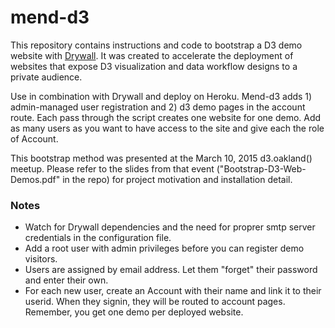 # mend-d3
This repository contains instructions and code to bootstrap a D3 demo website with [Drywall](https://github.com/jedireza/drywall).
It was created to accelerate the deployment of websites 
that expose D3 visualization and data workflow designs to a private audience.

Use in combination with Drywall and deploy on Heroku. 
Mend-d3 adds 1) admin-managed user registration and 2) d3 demo pages in the account route. 
Each pass through the script creates one website for one demo. 
Add as many users as you want to have access to the site and give each the role of Account.

This bootstrap method was presented at the March 10, 2015 d3.oakland() meetup.
Please refer to the slides from that event ("Bootstrap-D3-Web-Demos.pdf" in the repo) for project motivation and installation detail.

### Notes
* Watch for Drywall dependencies and the need for proprer smtp server credentials in the configuration file.  
* Add a root user with admin privileges before you can register demo visitors. 
* Users are assigned by email address.  Let them "forget" their password and enter their own. 
* For each new user, create an Account with their name and link it to their userid.  When they signin, they will be routed to account pages.  Remember, you get one demo per deployed website.
